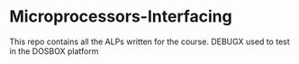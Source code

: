# Microprocessors-Interfacing
This repo contains all the ALPs written for the course. DEBUGX used to test in the DOSBOX platform
